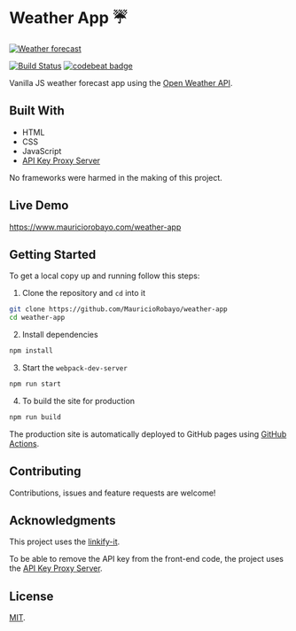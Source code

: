 # Weather App ☔

[![Weather forecast](https://repository-images.githubusercontent.com/220337868/a271d180-33ca-11ea-9a3a-4b4a7c15f44a)](https://www.mauriciorobayo.com/weather-app)

[![Build Status](https://github.com/MauricioRobayo/weather-app/workflows/Build%20and%20Deploy/badge.svg)](https://github.com/MauricioRobayo/weather-app/actions)
[![codebeat badge](https://codebeat.co/badges/5d39d456-555b-44f4-a66c-046967635c6d)](https://codebeat.co/projects/github-com-mauriciorobayo-weather-app-master)

Vanilla JS weather forecast app using the [Open Weather API](https://openweathermap.org/api).

## Built With

- HTML
- CSS
- JavaScript
- [API Key Proxy Server](https://github.com/MauricioRobayo/api-key-proxy-server)

No frameworks were harmed in the making of this project.

## Live Demo

https://www.mauriciorobayo.com/weather-app

## Getting Started

To get a local copy up and running follow this steps:

1. Clone the repository and `cd` into it

```sh
git clone https://github.com/MauricioRobayo/weather-app
cd weather-app
```

2. Install dependencies

```sh
npm install
```

3. Start the `webpack-dev-server`

```sh
npm run start
```

4. To build the site for production

```sh
npm run build
```

The production site is automatically deployed to GitHub pages using [GitHub Actions](./.github/workflows/main.yml).

## Contributing

Contributions, issues and feature requests are welcome!

## Acknowledgments

This project uses the [linkify-it](https://www.npmjs.com/package/linkify-it).

To be able to remove the API key from the front-end code, the project uses the [API Key Proxy Server](https://github.com/MauricioRobayo/api-key-proxy-server).

## License

[MIT](LICENSE).
